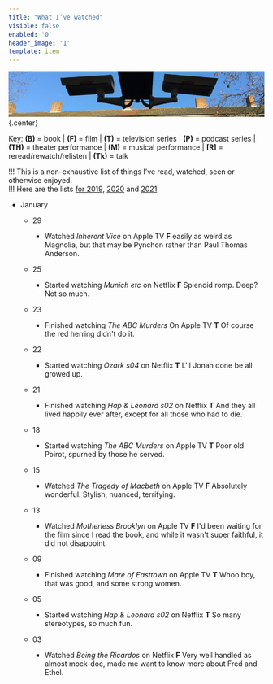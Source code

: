 ```yaml
---
title: "What I’ve watched"
visible: false
enabled: '0'
header_image: '1'
template: item
---
```


![surveillance cameras on a railway platform](watching.jpg){.center}

<p>Key: <strong>(B)</strong> = book | <strong>(F)</strong> = film | <strong>(T)</strong> = television series | <strong>(P)</strong> = podcast series | <strong>(TH)</strong> = theater performance | <strong>(M)</strong> = musical performance | <strong>[R]</strong> = reread/rewatch/relisten | <strong>(Tk)</strong> = talk</p>

!!! This is a non-exhaustive list of things I’ve read, watched, seen or otherwise enjoyed.<br />
!!! Here are the lists [for 2019](/watched-2019), [2020](/watched-2020) and [2021](/watched-2021).

<!-- Outer List -->
<ul class="log">

<li class="log-month">January</li>

<ul class="log-entry">
<li class="log-day">29</li>
<ul>
<li class="log-item">Watched <em>Inherent Vice</em> on Apple TV <strong>F</strong> easily as weird as Magnolia, but that may be Pynchon rather than Paul Thomas Anderson.</li>
</ul>
</ul>

<ul class="log-entry">
<li class="log-day">25</li>
<ul>
<li class="log-item">Started watching <em>Munich etc</em> on Netflix <strong>F</strong> Splendid romp. Deep? Not so much.</li>
</ul>
</ul>

<ul class="log-entry">
<li class="log-day">23</li>
<ul>
<li class="log-item">Finished watching <em>The ABC Murders</em> On Apple TV <strong>T</strong> Of course the red herring didn't do it.</li>
</ul>
</ul>

<ul class="log-entry">
<li class="log-day">22</li>
<ul>
<li class="log-item">Started watching <em>Ozark s04</em> on Netflix <strong>T</strong> L'il Jonah done be all growed up.</li>
</ul>
</ul>

<ul class="log-entry">
<li class="log-day">21</li>
<ul>
<li class="log-item">Finished watching <em>Hap & Leonard s02</em> on Netflix <strong>T</strong> And they all lived happily ever after, except for all those who had to die.</li>
</ul>
</ul>

<ul class="log-entry">
<li class="log-day">18</li>
<ul>
<li class="log-item">Started watching <em>The ABC Murders</em> on Apple TV <strong>T</strong> Poor old Poirot, spurned by those he served.</li>
</ul>
</ul>
<ul class="log-entry">
<li class="log-day">15</li>
<ul>
<li class="log-item">Watched <em>The Tragedy of Macbeth</em> on Apple TV <strong>F</strong> Absolutely wonderful. Stylish, nuanced, terrifying.</li>
</ul>
</ul>

<ul class="log-entry">
<li class="log-day">13</li>
<ul>
<li class="log-item">Watched <em>Motherless Brooklyn</em> on Apple TV <strong>F</strong> I'd been waiting for the film since I read the book, and while it wasn't super faithful, it did not disappoint.</li>
</ul>
</ul>

<ul class="log-entry">
<li class="log-day">09</li>
<ul>
<li class="log-item">Finished watching <em>Mare of Easttown</em> on Apple TV <strong>T</strong> Whoo boy, that was good, and some strong women.</li>
</ul>
</ul>

<ul class="log-entry">
<li class="log-day">05</li>
<ul>
<li class="log-item">Started watching <em>Hap & Leonard s02</em> on Netflix <strong>T</strong> So many stereotypes, so much fun.</li>
</ul>
</ul>

<ul class="log-entry">
<li class="log-day">03</li>
<ul>
<li class="log-item">Watched <em>Being the Ricardos</em> on Netflix <strong>F</strong> Very well handled as almost mock-doc, made me want to know more about Fred and Ethel.</li>
</ul>
</ul>

</ul> 